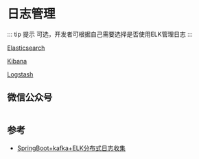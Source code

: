 # 日志管理

::: tip 提示
可选，开发者可根据自己需要选择是否使用ELK管理日志
:::

<!-- 结构图 -->
<!-- ![elk+kafka](/xiaper.io/image/elk-kafka.jpeg) -->

[Elasticsearch](/component/elasticsearch.md)

[Kibana](/component/kibana.md)

[Logstash](/component/logstash.md)

<!-- ## Kafka -->

## 微信公众号

<img :src="$withBase('/image/qrcode_xiaperio_430.jpg')" style="width:250px;"/>

## 参考

- [SpringBoot+kafka+ELK分布式日志收集](https://yq.aliyun.com/articles/645316)
